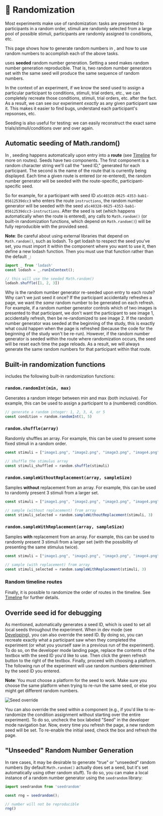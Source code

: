 # :game_die: Randomization

Most experiments make use of randomization: tasks are presented to participants in a random order, stimuli are randomly selected from a large pool of possible stimuli, participants are randomly assigned to conditions, etc.

This page shows how to generate random numbers in <SmileText />, and how to use random numbers to accomplish each of the above tasks.

<SmileText /> uses <b>seeded</b> random number generation. Setting a seed makes random number generation reproducible. That is, two random number generators set with the same seed will produce the same sequence of random numbers. 

In the context of an experiment, if we know the seed used to assign a particular participant to conditions, stimuli, trial orders, etc., we can completely recreate those conditions, stimuli, trial orders, etc. after the fact. As a result, we can see our experiment *exactly* as any given participant saw it. This makes it easier to find bugs, understand each participant's repsonses, etc.

Seeding is also useful for testing: we can easily reconstruct the exact same trials/stimuli/conditions over and over again.

## Automatic seeding of Math.random()

In <SmileText />, seeding happens automatically upon entry into a **route** (see [Timeline](/timeline) for more on routes). Seeds have two components. The first component is a random character string we'll call the "seed ID," generated for each participant. The second is the name of the route that is currently being displayed. Each time a given route is entered (or re-entered), the random number generator will be seeded with the route-specific, participant-specific seed.

So for example, for a participant with seed ID `a5c40328-0625-4353-bab1-05612539dcc3` who enters the route `instructions`, the random number generator will be seeded with the seed `a5c40328-0625-4353-bab1-05612539dcc3-instructions`. After the seed is set (which happens automatically when the route is entered), any calls to `Math.random()` (or built-in randomization functions, which depend on `Math.random()`) will be fully reproducible with the provided seed.

**Note**: Be careful about using external libraries that depend on `Math.random()`, such as lodash. To get lodash to respect the seed you've set, you must import it within the component where you want to use it, then define a new lodash function. Then you must use that function rather than the default `_`:

``` js
import _ from 'lodash'
const lodash = _.runInContext();

// this will use the seeded Math.random()
lodash.shuffle([1, 2, 3])
```

Why is the random number generator re-seeded upon entry to each route? Why can't we just seed it once? If the participant accidentally refreshes a page, we want the *same* random number to be generated on each refresh. For example, if a random number generator controls which of two images is presented to that participant, we don't want the participant to see image 1, accidentally refresh, then be re-randomized to see image 2. If the random number generator was seeded at the beginning of the study, this is exactly what could happen when the page is refreshed (because the code for the beginning of the study won't be re-run). However, if the random number generator is seeded within the route where randomization occurs, the seed will be reset each time the page reloads. As a result, we will always generate the same random numbers for that participant within that route.

## Built-in randomization functions

<SmileText /> includes the following built-in randomization functions:

### `random.randomInt(min, max)`

Generates a random integer between min and max (both inclusive). For example, this can be used to assign a participant to a (numbered) condition.

```js
// generate a random integer: 1, 2, 3, 4, or 5
const condition = random.randomInt(1, 5)
```

### `random.shuffle(array)`

Randomly shuffles an array. For example, this can be used to present some fixed stimuli in a random order.

```js
const stimuli = ["image1.png", "image2.png", "image3.png", "image4.png", "image5.png"]

// shuffle the stimulus array
const stimuli_shuffled = random.shuffle(stimuli)
```

### `random.sampleWithoutReplacement(array, sampleSize)`

Samples **without** replacement from an array. For example, this can be used to randomly present 3 stimuli from a larger set.

```js
const stimuli = ["image1.png", "image2.png", "image3.png", "image4.png", "image5.png"]

// sample (without replacement) from array
const stimuli_selected = random.sampleWithoutReplacement(stimuli, 3)
```

### `random.sampleWithReplacement(array, sampleSize)`

Samples **with** replacement from an array. For example, this can be used to randomly present 3 stimuli from a larger set (with the possibility of presenting the same stimulus twice).

```js
const stimuli = ["image1.png", "image2.png", "image3.png", "image4.png", "image5.png"]

// sample (with replacement) from array
const stimuli_selected = random.sampleWithReplacement(stimuli, 3)
```

### Random timeline routes

Finally, it is possible to randomize the order of routes in the timeline. See [Timeline](/timeline) for further details.

## Override seed id for debugging

As mentioned, <SmileText /> automatically generates a seed ID, which is used to set all local seeds throughout the experiment. When in dev mode (see [Developing](/developing)), you can also override the seed ID. By doing so, you can recreate exactly what a participant saw when they completed the experiment (or what you yourself saw in a previous run of the experiment). To do so, on the developer mode landing page, replace the contents of the textbox with the seed ID you'd like to use. Then click the green refresh button to the right of the textbox. Finally, proceed with choosing a platform. The following run of the experiment will use random numbers determined by the seed ID you entered.

**Note**: You must choose a platform for the seed to work. Make sure you choose the same platform when trying to re-run the same seed, or else you might get different random numbers.

![Seed override](/images/seedoverride.png)

You can also override the seed within a component (e.g., if you'd like to re-randomize the condition assignment without starting over the entire experiment). To do so, uncheck the box labeled "Seed" in the developer mode navigation bar. Now, every time you refresh the page, a new random seed will be set. To re-enable the initial seed, check the box and refresh the page.

## "Unseeded" Random Number Generation

In rare cases, it may be desirable to generate "true" or "unseeded" random numbers (by default `Math.random()` actually does set a seed, but it's set automatically using other random stuff). To do so, you can make a local instance of a random number generator using the `seedrandom` library:

``` js
import seedrandom from 'seedrandom'

const rng = seedrandom();

// number will not be reproducible
rng()

```






